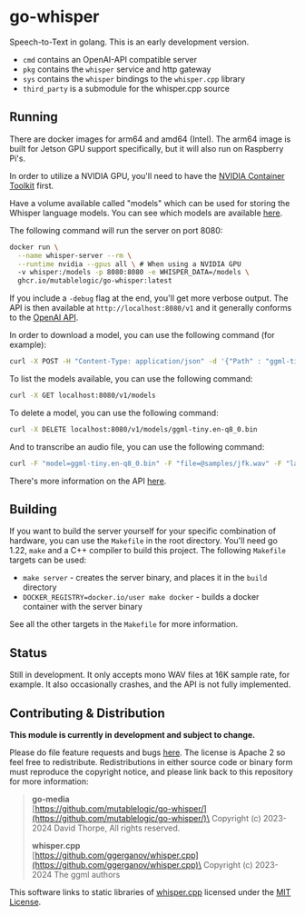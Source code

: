 # go-whisper

Speech-to-Text in golang. This is an early development version.

* `cmd` contains an OpenAI-API compatible server
* `pkg` contains the `whisper` service and http gateway
* `sys` contains the `whisper` bindings to the `whisper.cpp` library
* `third_party` is a submodule for the whisper.cpp source

## Running

There are docker images for arm64 and amd64 (Intel). The arm64 image is built for
Jetson GPU support specifically, but it will also run on Raspberry Pi's.

In order to utilize a NVIDIA GPU, you'll need to have the 
[NVIDIA Container Toolkit](https://docs.nvidia.com/datacenter/cloud-native/container-toolkit/latest/install-guide.html) first.

Have a volume available called "models" which can be used for storing the Whisper language
models. You can see which models are available [here](https://huggingface.co/ggerganov/whisper.cpp).

The following command will run the server on port 8080:

```bash
docker run \
  --name whisper-server --rm \
  --runtime nvidia --gpus all \ # When using a NVIDIA GPU
  -v whisper:/models -p 8080:8080 -e WHISPER_DATA=/models \
  ghcr.io/mutablelogic/go-whisper:latest
```

If you include a `-debug` flag at the end, you'll get more verbose output. The API is then
available at `http://localhost:8080/v1` and it generally conforms to the
[OpenAI API](https://platform.openai.com/docs/api-reference/audio).

In order to download a model, you can use the following command (for example):

```bash
curl -X POST -H "Content-Type: application/json" -d '{"Path" : "ggml-tiny.en-q8_0.bin" }' localhost:8080/v1/models  
```

To list the models available, you can use the following command:

```bash
curl -X GET localhost:8080/v1/models
```

To delete a model, you can use the following command:

```bash
curl -X DELETE localhost:8080/v1/models/ggml-tiny.en-q8_0.bin
```

And to transcribe an audio file, you can use the following command:

```bash
curl -F "model=ggml-tiny.en-q8_0.bin" -F "file=@samples/jfk.wav" -F "language=en" localhost:8080/v1/audio/transcriptions
```

There's more information on the API [here](doc/API.md).

## Building

If you want to build the server yourself for your specific combination of hardware,
you can use the `Makefile` in the root directory. You'll need go 1.22, `make` and 
a C++ compiler to build this project. The following `Makefile` targets can be used:

* `make server` - creates the server binary, and places it in the `build` directory
* `DOCKER_REGISTRY=docker.io/user make docker` - builds a docker container with the server binary

See all the other targets in the `Makefile` for more information.

## Status

Still in development. It only accepts mono WAV files at 16K sample rate, for example. It also
occasionally crashes, and the API is not fully implemented.


## Contributing & Distribution

__This module is currently in development and subject to change.__

Please do file feature requests and bugs [here](https://github.com/mutablelogic/go-whisper/issues).
The license is Apache 2 so feel free to redistribute. Redistributions in either source
code or binary form must reproduce the copyright notice, and please link back to this
repository for more information:

> __go-media__\
> [https://github.com/mutablelogic/go-whisper/](https://github.com/mutablelogic/go-whisper/)\
> Copyright (c) 2023-2024 David Thorpe, All rights reserved.
>
> __whisper.cpp__\
> [https://github.com/ggerganov/whisper.cpp](https://github.com/ggerganov/whisper.cpp)\
> Copyright (c) 2023-2024 The ggml authors

This software links to static libraries of [whisper.cpp](https://github.com/ggerganov/whisper.cpp) licensed under
the [MIT License](http://www.gnu.org/licenses/old-licenses/lgpl-2.1.html).
